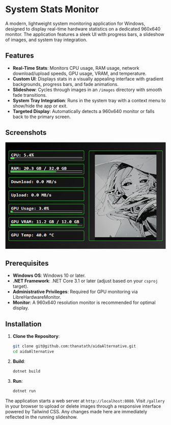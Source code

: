 # System Stats Monitor

A modern, lightweight system monitoring application for Windows, designed to display real-time hardware statistics on a dedicated 960x640 monitor. The application features a sleek UI with progress bars, a slideshow of images, and system tray integration.

## Features

- **Real-Time Stats**: Monitors CPU usage, RAM usage, network download/upload speeds, GPU usage, VRAM, and temperature.
- **Custom UI**: Displays stats in a visually appealing interface with gradient backgrounds, progress bars, and fade animations.
- **Slideshow**: Cycles through images in an `/images` directory with smooth fade transitions.
- **System Tray Integration**: Runs in the system tray with a context menu to show/hide the app or exit.
- **Targeted Display**: Automatically detects a 960x640 monitor or falls back to the primary screen.

## Screenshots

<img src="./Screenshot.png">

## Prerequisites

- **Windows OS**: Windows 10 or later.
- **.NET Framework**: .NET Core 3.1 or later (adjust based on your `csproj` target).
- **Administrative Privileges**: Required for GPU monitoring via LibreHardwareMonitor.
- **Monitor**: A 960x640 resolution monitor is recommended for optimal display.


## Installation

1. **Clone the Repository**:
   ```bash
   git clone git@github.com:thanatath/aidaAlternative.git
   cd aidaAlternative
   ```
2. **Build**:
   ```bash
   dotnet build
   ```
3. **Run**:
   ```bash
   dotnet run
   ```

The application starts a web server at `http://localhost:8080`.
Visit `/gallery` in your browser to upload or delete images through a responsive interface powered by Tailwind CSS. Any changes made here are immediately reflected in the running slideshow.
